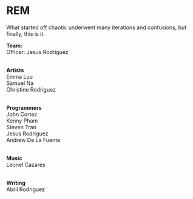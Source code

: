 # REM

What started off chaotic underwent many iterations and confusions, but finally, this is it.

<b>Team:</b>
<br>Officer: Jesus Rodriguez

<br><b>Artists</b>
<br>Emma Luu
<br>Samuel Na
<br>Christine Rodriguez

<br><b>Programmers</b>
<br>John Cortez
<br>Kenny Pham
<br>Steven Tran
<br>Jesus Rodriguez
<br>Andrew De La Fuente

<br><b>Music</b>
<br>Leonel Cazares

<br><b>Writing</b>
<br>Abril Rodriguez
